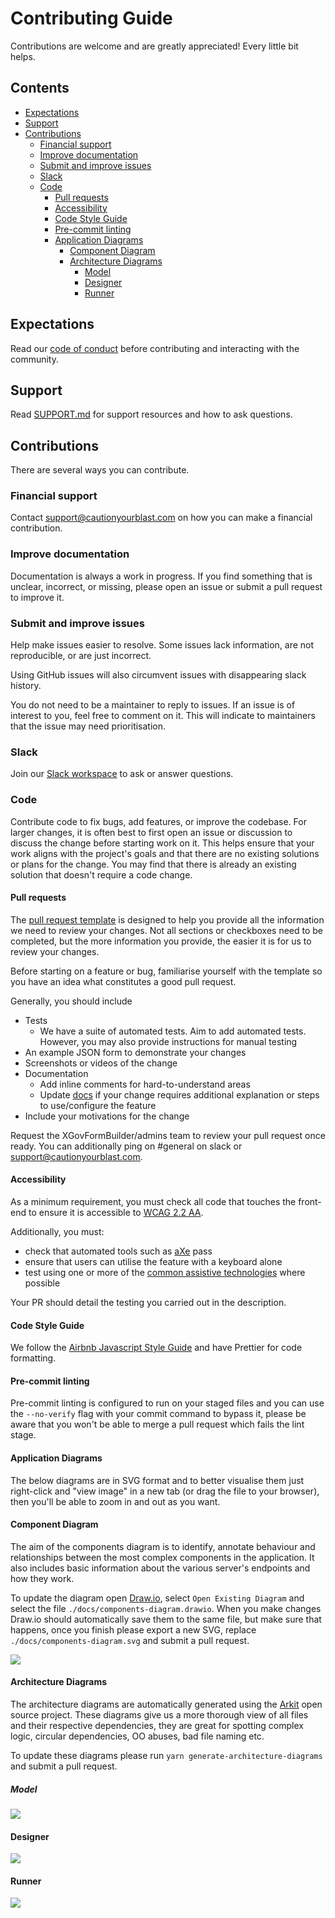 # Contributing Guide

Contributions are welcome and are greatly appreciated! Every little bit helps.

## Contents

- [Expectations](#expectations)
- [Support](#support)
- [Contributions](#contributions)
  - [Financial support](#financial-support)
  - [Improve documentation](#improve-documentation)
  - [Submit and improve issues](#submit-and-improve-issues)
  - [Slack](#slack)
  - [Code](#code)
    - [Pull requests](#pull-requests)
    - [Accessibility](#accessibility)
    - [Code Style Guide](#code-style-guide)
    - [Pre-commit linting](#pre-commit-linting)
    - [Application Diagrams](#application-diagrams)
      - [Component Diagram](#component-diagram)
      - [Architecture Diagrams](#architecture-diagrams)
        - [Model](#model)
        - [Designer](#designer)
        - [Runner](#runner)

## Expectations

Read our [code of conduct](./CODE_OF_CONDUCT.md) before contributing and interacting with the community.

## Support

Read [SUPPORT.md](./SUPPORT.md) for support resources and how to ask questions.

## Contributions

There are several ways you can contribute.

### Financial support

Contact [support@cautionyourblast.com](mailto:support@cautionyourblast.com) on how you can make a financial
contribution.

### Improve documentation

Documentation is always a work in progress. If you find something that is unclear, incorrect, or missing, please open an
issue or submit a pull request to improve it.

### Submit and improve issues

Help make issues easier to resolve. Some issues lack information, are not reproducible, or are just incorrect.

Using GitHub issues will also circumvent issues with disappearing slack history.

You do not need to be a maintainer to reply to issues. If an issue is of interest to you, feel free to comment on it.
This will indicate to maintainers that the issue may need prioritisation.

### Slack

Join our [Slack workspace](https://join.slack.com/t/xgov-digital-form-bld/shared_invite/zt-xn5ltztf-3_oBzZaziV4sCpDDOGuP6Q)
to ask or answer questions.

### Code

Contribute code to fix bugs, add features, or improve the codebase. For larger changes, it is often best to first open
an issue or discussion to discuss the change before starting work on it. This helps ensure that your work aligns with
the project's goals and that there are no existing solutions or plans for the change.
You may find that there is already an existing solution that doesn't require a code change.

#### Pull requests

The [pull request template](./pull_request_template.md) is designed to help you provide all the information we need to
review your changes.
Not all sections or checkboxes need to be completed, but the more information you provide, the easier it is for us to
review your changes.

Before starting on a feature or bug, familiarise yourself with the template so you have an idea what constitutes a good
pull request.

Generally, you should include

- Tests
  - We have a suite of automated tests. Aim to add automated tests. However, you may also provide instructions for
    manual testing
- An example JSON form to demonstrate your changes
- Screenshots or videos of the change
- Documentation
  - Add inline comments for hard-to-understand areas
  - Update [docs](./../docs) if your change requires additional explanation or steps to use/configure the feature
- Include your motivations for the change

Request the XGovFormBuilder/admins team to review your pull request once ready. You can additionally ping on #general on
slack or support@cautionyourblast.com.

#### Accessibility

As a minimum requirement, you must check all code that touches the front-end to ensure it is accessible
to [WCAG 2.2 AA](https://www.gov.uk/service-manual/helping-people-to-use-your-service/understanding-wcag).

Additionally, you must:

- check that automated tools such as [aXe](https://www.deque.com/axe/) pass
- ensure that users can utilise the feature with a keyboard alone
- test using one or more of
  the [common assistive technologies](https://www.gov.uk/service-manual/technology/testing-with-assistive-technologies#what-to-test)
  where possible

Your PR should detail the testing you carried out in the description.

#### Code Style Guide

We follow the [Airbnb Javascript Style Guide](https://github.com/airbnb/javascript) and have Prettier for code
formatting.

#### Pre-commit linting

Pre-commit linting is configured to run on your staged files and you can use the `--no-verify` flag with your commit
command to bypass it, please be aware that you won't be able to merge a pull request which fails the lint stage.

#### Application Diagrams

The below diagrams are in SVG format and to better visualise them just right-click and "view image" in a new tab (or
drag the file to your browser), then you'll be able to zoom in and out as you want.

#### Component Diagram

The aim of the components diagram is to identify, annotate behaviour and relationships between the most complex
components in the application. It also includes basic information about the various server's endpoints and how they
work.

To update the diagram open [Draw.io](https://app.diagrams.net/), select `Open Existing Diagram` and select the file
`./docs/components-diagram.drawio`.
When you make changes Draw.io should automatically save them to the same file, but make sure that happens, once you
finish please export a new SVG, replace `./docs/components-diagram.svg` and submit a pull request.

<img src="../docs/components-diagram.svg">

#### Architecture Diagrams

The architecture diagrams are automatically generated using the [Arkit](https://github.com/dyatko/arkit) open source
project.
These diagrams give us a more thorough view of all files and their respective dependencies, they are great for spotting
complex logic, circular dependencies, OO abuses, bad file naming etc.

To update these diagrams please run `yarn generate-architecture-diagrams` and submit a pull request.

##### Model

<img src="../docs/model/architecture-diagram.svg">

#### Designer

<img src="../docs/designer/architecture-diagram.svg">

#### Runner

<img src="../docs/runner/architecture-diagram.svg">
